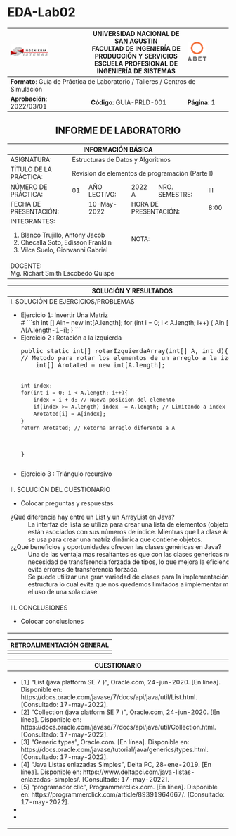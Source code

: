 # EDA-Lab02
<table>
    <theader>
        <tr>
            <td><img src="https://github.com/rescobedoq/pw2/blob/main/epis.png?raw=true" alt="EPIS" style="width:50%; height:auto"/></td>
            <th>
                <span style="font-weight:bold;">UNIVERSIDAD NACIONAL DE SAN AGUSTIN</span><br />
                <span style="font-weight:bold;">FACULTAD DE INGENIERÍA DE PRODUCCIÓN Y SERVICIOS</span><br />
                <span style="font-weight:bold;">ESCUELA PROFESIONAL DE INGENIERÍA DE SISTEMAS</span>
            </th>
            <td><img src="https://github.com/rescobedoq/pw2/blob/main/abet.png?raw=true" alt="ABET" style="width:50%; height:auto"/></td>
        </tr>
    </theader>
    <tbody>
        <tr><td colspan="3"><span style="font-weight:bold;">Formato</span>: Guía de Práctica de Laboratorio / Talleres / Centros de Simulación</td></tr>
        <tr><td><span style="font-weight:bold;">Aprobación</span>:  2022/03/01</td><td><span style="font-weight:bold;">Código</span>: GUIA-PRLD-001</td><td><span style="font-weight:bold;">Página</span>: 1</td></tr>
    </tbody>
</table>
</div>
<div align="center">
    <span style="font-weight:bold;"><h2>INFORME DE LABORATORIO</h2></span>
</div>


<table>
<theader>
    <tr><th colspan="6" style="width:50%; height:auto; text-align:center">INFORMACIÓN BÁSICA</th></tr>
</theader>
<tbody>
    <tr>
        <td>ASIGNATURA:</td><td colspan="5">Estructuras de Datos y Algoritmos</td>
    </tr>
    <tr>
        <td>TÍTULO DE LA PRÁCTICA:</td><td colspan="5">Revisión de elementos de programación (Parte I)</td>
    </tr>
    <tr>
        <td>NÚMERO DE PRÁCTICA:</td><td>01</td><td>AÑO LECTIVO:</td><td>2022 A</td><td>NRO. SEMESTRE:</td><td>III</td>
    </tr>
    <tr>
        <td colspan="2">FECHA DE PRESENTACIÓN:</td><td>10-May-2022</td><td colspan="2">HORA DE PRESENTACIÓN:</td><td>8:00</td>
    </tr>
    <tr>
        <td colspan="3">INTEGRANTES:
        <ol>
        <li>Blanco Trujillo, Antony Jacob</li>
        <li>Checalla Soto, Edisson Franklin</li>
        <li>Vilca Suelo, Gionvanni Gabriel</li>
        </ol>
        </td>
        <td colspan="2"> NOTA:</td>
        <td>     </td>
    </tr>
    <tr>
        <td colspan="6">DOCENTE:<br>
        Mg. Richart Smith Escobedo Quispe
        </td>
    </tr>
</tdbody>
</table>

<table>
    <theader>
        <tr>
            <th style="text-align:center">SOLUCIÓN Y RESULTADOS</th>
        </tr>
    </theader>
    <tbody>
        <tr>
            <td>
            I. SOLUCIÓN DE EJERCICIOS/PROBLEMAS<br>
                <ul>
                    <li>Ejercicio 1: Invertir Una Matriz</li>
                    #
                    ```sh
                    int [] Ain= new int[A.length];
                    for (int i = 0; i < A.length; i++) {
                    Ain [i] = A[A.length-1-i];
                    }
                    ```
                    <li>Ejercicio 2 : Rotación a la izquierda</li>
                    <pre>
public static int[] rotarIzquierdaArray(int[] A, int d){
// Metodo para rotar los elementos de un arreglo a la izquierda
    int[] Arotated = new int[A.length];

    int index;
    for(int i = 0; i < A.length; i++){
        index = i + d; // Nueva posicion del elemento
        if(index >= A.length) index -= A.length; // Limitando a index
        Arotated[i] = A[index];
    }
    return Arotated; // Retorna arreglo diferente a A
}
                    </pre>
                    <li>Ejercicio 3 : Triángulo recursivo</li>
                </ul>
            </td>
        </tr>
        <tr>
            <td>
            II. SOLUCIÓN DEL CUESTIONARIO<br>
                <ul>
                    <li>Colocar preguntas y respuestas</li>
                </ul>
                	<dl>
                    <dt>¿Qué diferencia hay entre un List y un ArrayList en Java?
                    </dt>
                    	<dd>La interfaz de lista se utiliza para crear una lista de elementos (objetos) que están asociados con sus números de índice. Mientras que La clase ArrayList se usa para crear una matriz dinámica que contiene objetos.
		    	        </dd>
                    <dt>¿¿Qué beneficios y oportunidades ofrecen las clases genéricas en Java?
                    </dt>
                    	<dd> Una de las ventaja mas resaltantes es que con las clases genericas no hay necesidad de transferencia forzada de tipos, lo que mejora la eficiencia y evita errores de transferencia forzada.<br>
                        Se puede utilizar una gran variedad de clases para la implementación de una estructura lo cual evita que nos quedemos limitados a implementar mediante el uso de una sola clase.
			            </dd>
 		            </dl>
            </td>
        </tr>
        <tr>
            <td>
            III. CONCLUSIONES<br>
                <ul>
                    <li>Colocar conclusiones</li>
                </ul>
            </td>
        </tr>
    </tbody>
</table>




<table>
    <theader>
        <tr>
            <th style="text-align:center">RETROALIMENTACIÓN GENERAL</th>
        </tr>
    </theader>
    <tbody>
        <tr>
            <td>
            </td>
        </tr>
    </tbody>
</table>

<table>
    <theader>
        <tr>
            <th style="text-align:center">CUESTIONARIO</th>
        </tr>
    </theader>
    <tbody>
        <tr>
            <td>
                <ul>
                    <li>[1]	“List (java platform SE 7 )”, Oracle.com, 24-jun-2020. [En línea]. Disponible en: https://docs.oracle.com/javase/7/docs/api/java/util/List.html. [Consultado: 17-may-2022].
                    </li>
                    <li>[2]	“Collection (java platform SE 7 )”, Oracle.com, 24-jun-2020. [En línea]. Disponible en: https://docs.oracle.com/javase/7/docs/api/java/util/Collection.html. [Consultado: 17-may-2022].
                    </li>
                    <li>[3]	“Generic types”, Oracle.com. [En línea]. Disponible en: https://docs.oracle.com/javase/tutorial/java/generics/types.html. [Consultado: 17-may-2022].
                    </li>
                    <li>[4]	“Java Listas enlazadas Simples”, Delta PC, 28-ene-2019. [En línea]. Disponible en: https://www.deltapci.com/java-listas-enlazadas-simples/. [Consultado: 17-may-2022].
</li>
                    <li>[5]	“programador clic”, Programmerclick.com. [En línea]. Disponible en: https://programmerclick.com/article/89391964667/. [Consultado: 17-may-2022].
</li>
                    <li></li>
                    <li></li>
                </ul>
            </td>
        </tr>
    </tbody>
</table>


